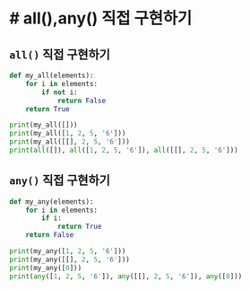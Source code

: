 #  # all(),any() 직접 구현하기

## `all()` 직접 구현하기

```python
def my_all(elements):
    for i in elements:
        if not i:
            return False
    return True

print(my_all([]))
print(my_all([1, 2, 5, '6']))
print(my_all([[], 2, 5, '6']))
print(all([]), all([1, 2, 5, '6']), all([[], 2, 5, '6']))
```

## `any()` 직접 구현하기

```python
def my_any(elements):
    for i in elements:
        if i:
            return True
    return False

print(my_any([1, 2, 5, '6']))
print(my_any([[], 2, 5, '6']))
print(my_any([0]))
print(any([1, 2, 5, '6']), any([[], 2, 5, '6']), any([0]))
```

